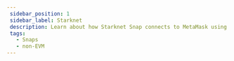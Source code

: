 ```yaml
---
 sidebar_position: 1
 sidebar_label: Starknet
 description: Learn about how Starknet Snap connects to MetaMask using `get-starknet`.
 tags:
   - Snaps
   - non-EVM
---
```


